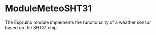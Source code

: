 # ModuleMeteoSHT31
The Espruino module implements the functionality of a weather sensor based on the SHT31 chip
